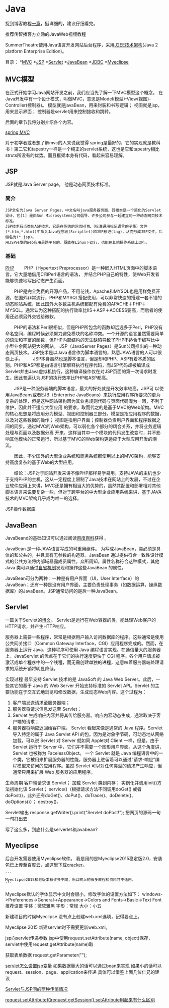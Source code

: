 Java
==========
捉到博客教程[一篇](http://blog.csdn.net/eastmount/article/details/45653615)，挺详细的，建议仔细看完。

推荐传智播客方立勋的JavaWeb视频教程

SummerTheatre使用Java语言开发网站后台程序，采用[J2EE技术架构](http://baike.baidu.com/link?url=y98HRwaUO-E-9V3_ch20Q82RE9poBwOc70l96Tvjb8L9WbDCN2XPRE3ASXWGiX3gFaypGuwo4wr266R-vA_fuK#3)(Java 2 platform Enterprise Edition)。

目录：
*[MVC](#MVC)
*[JSP](#JSP)
*[Servlet](#Servlet)
*[JavaBean](#JavaBean)
*[JDBC](#JDBC)
*[Myeclipse](#Myeclipse)

## MVC模型
在正式开始学习Java网站开发之前，我们应当先了解一下MVC模型这个概念。
在Java开发中有一个设计模式，叫做MVC，意思是Model(模型)-View(视图)-Controller(控制器)。
模型就是javaBean，用来封装和书写逻辑；
视图就是jsp，用来显示界面；
控制器是servlet用来控制接收和跳转。

后面的章节我将分别介绍各个内容。

[spring MVC](http://baike.baidu.com/link?url=So5VrESD-LFEK5wmZdSJ5mN6csTQxj3IiScS42eoNBGETgSe3WLQ_Sk8X3NKECLxIF_e1SlFgjWSJ5nrYi58W_)

对于初学者或者想了解mvc的人来说我觉得 spring是最好的，它的实现就是教科书！第二它和tapestry一样是一个纯正的servlet系统，这也是它和tapestry相比 struts所没有的优势。而且框架本身有代码，看起来容易理解。
## JSP
JSP就是Java Server page。
他是动态网页技术标准。

### 简介

  ```
  JSP全名为Java Server Pages，中文名叫java服务器页面，其根本是一个简化的Servlet设计，它[1] 是由Sun Microsystems公司倡导、许多公司参与一起建立的一种动态网页技术标准。
  JSP技术有点类似ASP技术，它是在传统的网页HTML（标准通用标记语言的子集）文件(*.htm,*.html)中插入Java程序段(Scriptlet)和JSP标记(tag)，从而形成JSP文件，后缀名为(*.jsp)。
  用JSP开发的Web应用是跨平台的，既能在Linux下运行，也能在其他操作系统上运行。
  ```

### 基础
[PHP](http://www.w3school.com.cn/php/index.asp)
　　PHP（Hypertext
Preprocessor）是一种嵌入HTML页面中的脚本语言。它大量地借用C和Perl语言的语法， 并结合PHP自己的特性，使Web开发者能够快速地写出动态产生页面。

　　PHP是完全免费的开源产品，不用花钱，Apache和MYSQL也是用样免费开源，在国外非常流行，PHP和MYSQL搭配使用，可以非常快速的搭建一套不错的动态网站系统，因此国外大多数主机系统都配有免费的APACHE＋PHP＋MYSQL。通常认为这种搭配的执行效率比IIS＋ASP＋ACCESS要高，而后者的使用还必须另外交钱给微软。

　　PHP的语法和Perl很相似，但是PHP所包含的函数却远远多于Perl，PHP没有命名空间，编程时候必须努力避免模块的名称冲突。一个开源的语言虽然需要简单的语法和丰富的函数，但PHP内部结构的天生缺陷导致了PHP不适合于编写比中小型业余网站更大的网站。
JSP（JavaServer
Pages）是Sun公司推出的一种动态网页技术。JSP技术是以Java语言作为脚本语言的，熟悉JAVA语言的人可以很快上手。
　　JSP本身虽然也是脚本语言，但是却和PHP、ASP有着本质的区别。PHP和ASP都是由语言引擎解释执行程序代码，而JSP代码却被编译成Servlet并由Java虚拟机执行，这种编译操作仅在对JSP页面的第一次请求时发生。因此普遍认为JSP的执行效率比PHP和ASP都高。

　　JSP是一种服务器端的脚本语言，最大的好处就是开发效率较高，JSP可
以使用JavaBeans或者EJB（Enterprise
JavaBeans）来执行应用程序所要求的更为复杂的处理，但是这种网站架构因为其业务规则代码与页面代码混为一团，不利于维护，因此并不适应大型应用
的要求，取而代之的是基于MVC的Web架构。MVC的核心思想是将应用分为模型、视图和控制器三部分。模型是指应用程序的数据，以及对这些数据的操作；
视图是指用户界面；控制器负责用户界面和程序数据之间的同步。通过MVC的Web架构，可以弱化各个部分的耦合关系，并将业务逻辑处理与页面以及数据分离
开来，这样当其中一个模块的代码发生改变时，并不影响其他模块的正常运行，所以基于MVC的Web架构更适应于大型应用开发的潮流。

　　因此，不少国外的大型企业系统和商务系统都使用以上的MVC架构，能够支持高度复杂的基于Web的大型应用。

　　结论：JSP对于网站开发来讲不像PHP那样易学易用，支持JAVA的主机也少于支持PHP的主机，这从一定程度上限制了Java技术在网站上的发展，不过在企业软件应用上来讲，MVC还是拥有相当大的优势的，虽然其配置和部署相对其他脚本语言来说要复杂一些，但对于跨平台的中大型企业应用系统来讲，基于JAVA技术的MVC架构几乎成为唯一的选择。

JSP操作数据库

## JavaBean
JavaBeand的基础知识可以通过阅读[百度百科](http://baike.baidu.com/link?url=Etjjv45zFmgH4zZhW4KJny2-6_v_at7-Nq75w_g7B5wbvt2Wh3ZZP1-Fi5SK4_w96_hYhKcbr20KZ7xcGSUnvK)获得
。

JavaBean 是一种JAVA语言写成的可重用组件。
为写成JavaBean，类必须是具体的和公共的，并且具有无参数的构造器。JavaBean 通过提供符合一致性设计模式的公共方法将内部域暴露成员属性。众所周知，属性名称符合这种模式，其他Java 类可以通过[自省机制](http://blog.csdn.net/wsllq334/article/details/7006353)发现和操作这些JavaBean 的属性。

JavaBean可分为两种：一种是有用户界面（UI，User Interface）的JavaBean；还有一种是没有用户界面，主要负责处理事务（如数据运算，操纵数据库）的JavaBean。JSP通常访问的是后一种JavaBean。

## Servlet

一篇关于Servlet的[博文](http://blog.csdn.net/eastmount/article/details/45536369)。
Servlet是运行在Web容器的类，能处理Web客户的HTTP请求，并产生HTTP响应。

服务器上需要一些程序，常常是根据用户输入访问数据库的程序。这些通常是使用公共网关接口（Common Gateway Interface，CGI）应用程序完成的。然而，在服务器上运行 Java，这种程序可使用 Java 编程语言实现。在通信量大的服务器上，JavaServlet 的优点在于它们的执行速度更快于 CGI 程序。各个用户请求被激活成单个程序中的一个线程，而无需创建单独的进程，这意味着服务器端处理请求的系统开销将明显降低。

实现过程
最早支持 Servlet 技术的是 JavaSoft 的 Java Web Server。此后，一些其它的基于 Java 的 Web Server 开始支持标准的 Servlet API。Servlet 的主要功能在于交互式地浏览和修改数据，生成动态Web内容。这个过程为：
1) 客户端发送请求至服务器端；
2) 服务器将请求信息发送至 Servlet；
3) Servlet 生成响应内容并将其传给服务器。响应内容动态生成，通常取决于客户端的请求；
4) 服务器将响应返回给客户端。
Servlet 看起来像是通常的 Java 程序。Servlet 导入特定的属于 Java Servlet API 的包。因为是对象字节码，可动态地从网络加载，可以说 Servlet 对 Server 就如同 Applet对 Client 一样，但是，由于 Servlet 运行于 Server 中，它们并不需要一个图形用户界面。从这个角度讲，Servlet 也被称为 FacelessObject。
一个 Servlet 就是 Java 编程语言中的一个类，它被用来扩展服务器的性能，服务器上驻留着可以通过“请求-响应”编程模型来访问的应用程序。虽然 Servlet 可以对任何类型的请求产生响应，但通常只用来扩展 Web 服务器的应用程序。


生命周期
客户端请求该 Servlet；
加载 Servlet 类到内存；
实例化并调用init()方法初始化该 Servlet；
service()（根据请求方法不同调用doGet() 或者 doPost()，此外还有doGet()、doPut()、doTrace()、doDelete()、doOptions()）；
destroy()。

Servlet输出
response.getWriter().print("Servlet doPost!");
把网页的源码一句一句打出去




写了这么多，到底什么是serverlet和javabean?

## Myeclipse

后台开发需要使用Myeclipse软件。
我是用的是Myeclipse2015稳定版2.0，安装包已上传至百度云，点这里[下载cracker](http://download.csdn.net/detail/tmraz/8854727)。

    ```
    Myeclipse2015和老版本有许多不同，所以网上的很多教程和资料并不适用。
    ```

Myeclipse默认的字体显示中文时会很小，修改字体的设置方法如下：
windows->Preferences->General->Appearance->Colors and Fonts->Basic->Text Font
推荐设置
字体：微软雅黑 字形：常规 大小：小五


新建项目的时候Myeclipse 没有点上创建web.xml选项，记得要点上。

Myeclipse 2015 新建servlet时不需要更新web.xml。




jsp向servlet传递参数
jsp中使用request.setAttribute(name, object)保存，
servlet中使用request.getAttribute(name)取

获取表单数据
request.getParameter("");

[servlet怎么设置jsp变量](http://zhidao.baidu.com/link?url=XPk_7owrSl3X_dY4Opi_1S7uHTwR8ch3IIlFGXxunaKJHqQ8Ncnktzpq8zIF_A7V8M6YUSIQU9tu301Wf3h-g_)
如果数据量大的话可以通过bean来实现
如果小的话可以request、session、page、application来传递
具体可以借鉴上面几位仁兄的建议

[Servlet与JSP间的两种传值情况](http://www.jb51.net/article/32622.htm)

[request.setAttribute和request.getSession().setAttribute用起来有什么区别](http://wenda.haosou.com/q/1369210058067119?src=110)



